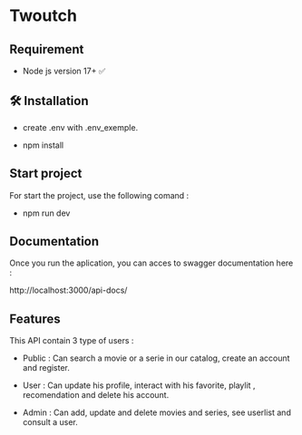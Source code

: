 # Twoutch

## Requirement

- Node js version 17+ ✅

## 🛠️ Installation

- create .env with .env_exemple.

- npm install

## Start project

For start the project, use the following comand :

- npm run dev

## Documentation

Once you run the aplication, you can  acces to swagger documentation here :

http://localhost:3000/api-docs/


## Features

This API contain 3 type of users :

- Public : Can search a movie or a serie in our catalog, create an account and register.

- User : Can update his profile, interact with his favorite, playlit , recomendation and delete his account.

- Admin : Can add, update and delete movies and series, see userlist and consult a user.